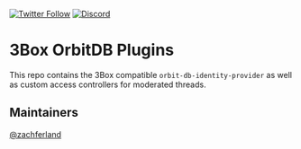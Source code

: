 [![Twitter Follow](https://img.shields.io/twitter/follow/3boxdb.svg?style=for-the-badge&label=Twitter)](https://twitter.com/3boxdb)
[![Discord](https://img.shields.io/discord/484729862368526356.svg?style=for-the-badge)](https://discordapp.com/invite/Z3f3Cxy)


# 3Box OrbitDB Plugins

This repo contains the 3Box compatible `orbit-db-identity-provider` as well as custom access controllers for moderated threads.

## Maintainers
[@zachferland](https://github.com/zachferland)
